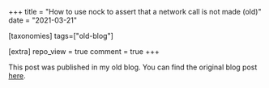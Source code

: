 +++
title = "How to use nock to assert that a network call is not made (old)"
date = "2021-03-21"

[taxonomies]
tags=["old-blog"]

[extra]
repo_view = true
comment = true
+++

This post was published in my old blog. You can find the original blog post [here](https://viktree.netlify.app/nock-nock).
